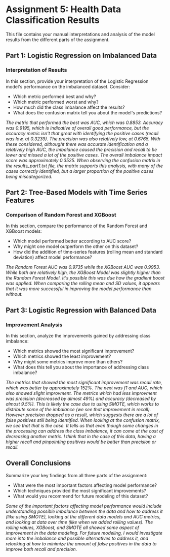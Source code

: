 # Assignment 5: Health Data Classification Results

This file contains your manual interpretations and analysis of the model results from the different parts of the assignment.

## Part 1: Logistic Regression on Imbalanced Data

### Interpretation of Results

In this section, provide your interpretation of the Logistic Regression model's performance on the imbalanced dataset. Consider:

- Which metric performed best and why?
- Which metric performed worst and why?
- How much did the class imbalance affect the results?
- What does the confusion matrix tell you about the model's predictions?

*The metric that performed the best was AUC, which was 0.8853. Accuracy was 0.9195, which is indicative of overall good performance, but the accuracy metric isn't that great with identifying the positive cases (recall was low, at 0.3239). The precision was also relatively low, at 0.6765. With these considered, althought there was accurate identification and a relatively high AUC, the imbalance caused the precision and recall to be lower and missed a lot of the positive cases. The overall imbalance impact score was approximately 0.3525. When observing the confusion matrix in the results_part1.txt file, the matrix supports this analysis, with many of the cases correctly identified, but a larger proportion of the positive cases being miscategorized.*

## Part 2: Tree-Based Models with Time Series Features

### Comparison of Random Forest and XGBoost

In this section, compare the performance of the Random Forest and XGBoost models:

- Which model performed better according to AUC score?
- Why might one model outperform the other on this dataset?
- How did the addition of time-series features (rolling mean and standard deviation) affect model performance?

*The Random Forest AUC was 0.9735 while the XGBoost AUC was 0.9953. While both are relatively high, the XGBoost Model was slightly higher than the Random Forest Model. It's possible this was due how the gradient boost was applied. When comparing the rolling mean and SD values, it appears that it was more successful in improving the model performance than without.*

## Part 3: Logistic Regression with Balanced Data

### Improvement Analysis

In this section, analyze the improvements gained by addressing class imbalance:

- Which metrics showed the most significant improvement?
- Which metrics showed the least improvement?
- Why might some metrics improve more than others?
- What does this tell you about the importance of addressing class imbalance?

*The metrics that showed the most significant improvement was recall rate, which was better by approximately 152%. The next was f1 and AUC, which also showed slight improvment. The metrics which had less improvment was precision (decreased by almost 49%) and accuracy (decreased by almost 9.5%). This is likely the case due to using SMOTE, which works to distribute some of the imbalance (we see that improvement in recall). However precision dropped as a result, which suggests there are a lot of false positives still being identified. When looking at the confusion matrix, we see that that is the case. It tells us that even though some changes in the processing can address the class imbalance, it can come at the cost of decreasing another metric. I think that in the case of this data, having a higher recall and pinpointing positives would be better than precision or recall.*

## Overall Conclusions

Summarize your key findings from all three parts of the assignment:

- What were the most important factors affecting model performance?
- Which techniques provided the most significant improvements?
- What would you recommend for future modeling of this dataset?

*Some of the important factors affecting model performance would include understanding possible imbalance between the data and how to address it (like using SMOTE), looking at the different data models and AUC metrics, and looking at data over time (like when we added rolling values). The rolling values, XGBoost, and SMOTE all showed some aspect of improvement in the data modeling. For future modeling, I would investigate more into the imbalance and possible alternatives to address it, and relooking at how to minimize the amount of false positives in the data to improve both recall and precision.*
